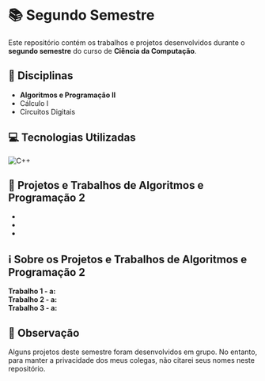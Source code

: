# 📚 Segundo Semestre

Este repositório contém os trabalhos e projetos desenvolvidos durante o **segundo semestre** do curso de **Ciência da Computação**.

## 📖 Disciplinas
- **Algoritmos e Programação II**
- Cálculo I
- Circuitos Digitais

## 💻 Tecnologias Utilizadas
![C++](https://img.shields.io/badge/C%2B%2B-00599C?style=for-the-badge&logo=c%2B%2B&logoColor=white)

## 🚀 Projetos e Trabalhos de Algoritmos e Programação 2
- **[]()**
- **[]()**
- **[]()**

## ℹ️ Sobre os Projetos e Trabalhos de Algoritmos e Programação 2
**Trabalho 1 - a:**  
**Trabalho 2 - a:**  
**Trabalho 3 - a:** 

## 📝 Observação
Alguns projetos deste semestre foram desenvolvidos em grupo. No entanto, para manter a privacidade dos meus colegas, não citarei seus nomes neste repositório.
